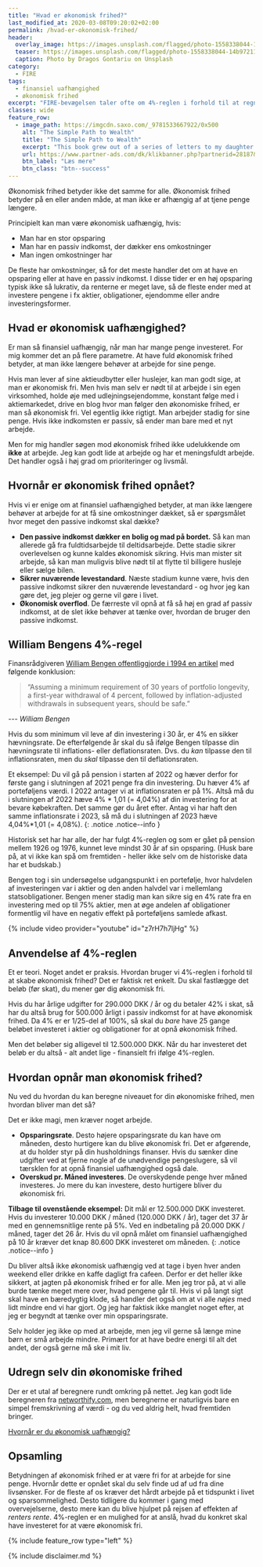 ```yaml
---
title: "Hvad er økonomisk frihed?"
last_modified_at: 2020-03-08T09:20:02+02:00
permalink: /hvad-er-okonomisk-frihed/
header:
  overlay_image: https://images.unsplash.com/flagged/photo-1558338044-14b972111f16?ixlib=rb-1.2.1&ixid=eyJhcHBfaWQiOjEyMDd9&auto=format&fit=crop&w=1500&q=80
  teaser: https://images.unsplash.com/flagged/photo-1558338044-14b972111f16?ixlib=rb-1.2.1&ixid=eyJhcHBfaWQiOjEyMDd9&auto=format&fit=crop&w=400&q=80
  caption: Photo by Dragos Gontariu on Unsplash
category:
  - FIRE
tags:
  - finansiel uafhængighed
  - økonomisk frihed
excerpt: "FIRE-bevægelsen taler ofte om 4%-reglen i forhold til at regne ud, hvornår man er økonomisk uafhængig og har opnået finansiel frihed."
classes: wide
feature_row:
  - image_path: https://imgcdn.saxo.com/_9781533667922/0x500
    alt: "The Simple Path to Wealth"
    title: "The Simple Path to Wealth"
    excerpt: "This book grew out of a series of letters to my daughter concerning various things-mostly about money and investing-she was not yet quite ready to hear. Since money is the single most powerful tool we have for navigating this complex world we've created, understanding it is critical."
    url: https://www.partner-ads.com/dk/klikbanner.php?partnerid=28187&bannerid=43264&htmlurl=https://www.saxo.com/dk/the-simple-path-to-wealth_j-l-collins_paperback_9781533667922
    btn_label: "Læs mere"
    btn_class: "btn--success"
---
```


Økonomisk frihed betyder ikke det samme for alle. Økonomisk frihed betyder på en eller anden måde, at man ikke er afhængig af at tjene penge længere. 

Principielt kan man være økonomisk uafhængig, hvis: 

- Man har en stor opsparing
- Man har en passiv indkomst, der dækker ens omkostninger
- Man ingen omkostninger har

De fleste har omkostninger, så for det meste handler det om at have en opsparing eller at have en passiv indkomst. I disse tider er en høj opsparing typisk ikke så lukrativ, da renterne er meget lave, så de fleste ender med at investere pengene i fx aktier, obligationer, ejendomme eller andre investeringsformer.

## Hvad er økonomisk uafhængighed?

Er man så finansiel uafhængig, når man har mange penge investeret. For mig kommer det an på flere parametre. At have fuld økonomisk frihed betyder, at man ikke længere behøver at arbejde for sine penge.

Hvis man lever af sine aktieudbytter eller huslejer, kan man godt sige, at man er økonomisk fri. Men hvis man selv er nødt til at arbejde i sin egen virksomhed, holde øje med udlejningsejendomme, konstant følge med i aktiemarkedet, drive en blog hvor man følger den økonomiske frihed, er man så økonomisk fri. Vel egentlig ikke rigtigt. Man arbejder stadig for sine penge. Hvis ikke indkomsten er passiv, så ender man bare med et nyt arbejde. 

Men for mig handler søgen mod økonomisk frihed ikke udelukkende om **ikke** at arbejde. Jeg kan godt lide at arbejde og har et meningsfuldt arbejde. Det handler også i høj grad om prioriteringer og livsmål.

## Hvornår er økonomisk frihed opnået?

Hvis vi er enige om at finansiel uafhængighed betyder, at man ikke længere behøver at arbejde for at få sine omkostninger dækket, så er spørgsmålet hvor meget den passive indkomst skal dække?

- **Den passive indkomst dækker en bolig og mad på bordet.** Så kan man allerede gå fra fuldtidsarbejde til deltidsarbejde. Dette stadie sikrer overlevelsen og kunne kaldes økonomisk sikring. Hvis man mister sit arbejde, så kan man muligvis blive nødt til at flytte til billigere husleje eller sælge bilen. 
- **Sikrer nuværende levestandard**. Næste stadium kunne være, hvis den passive indkomst sikrer den nuværende levestandard - og hvor jeg kan gøre det, jeg plejer og gerne vil gøre i livet.
- **Økonomisk overflod**. De færreste vil opnå at få så høj en grad af passiv indkomst, at de slet ikke behøver at tænke over, hvordan de bruger den passive indkomst.

## William Bengens 4%-regel

Finansrådgiveren [William Bengen offentliggjorde i 1994 en artikel](http://www.retailinvestor.org/pdf/Bengen1.pdf) med følgende konklusion:

> “Assuming a minimum requirement of 30 years of portfolio longevity, a first-year withdrawal of 4 percent, followed by inflation-adjusted withdrawals in subsequent years, should be safe.”

--- <cite>William Bengen</cite>

Hvis du som minimum vil leve af din investering i 30 år, er 4% en sikker hævningsrate. De efterfølgende år skal du så ifølge Bengen tilpasse din hævningsrate til inflations- eller deflationsraten. Dvs. du _kan_ tilpasse den til inflationsraten, men du _skal_ tilpasse den til deflationsraten.

Et eksempel: Du vil gå på pension i starten af 2022 og hæver derfor for første gang i slutningen af 2021 penge fra din investering. Du hæver 4% af porteføljens værdi. I 2022 antager vi at inflationsraten er på 1%. Altså må du i slutningen af 2022 hæve 4% * 1,01 (= 4,04%) af din investering for at bevare købekraften. Det samme gør du året efter. Antag vi har haft den samme inflationsrate i 2023, så må du i slutningen af 2023 hæve 4,04%*1,01 (= 4,08%).
{: .notice .notice--info }

Historisk set har har alle, der har fulgt 4%-reglen og som er gået på pension mellem 1926 og 1976, kunnet leve mindst 30 år af sin opsparing. (Husk bare på, at vi ikke kan spå om fremtiden - heller ikke selv om de historiske data har et budskab.)

Bengen tog i sin undersøgelse udgangspunkt i en portefølje, hvor halvdelen af investeringen var i aktier og den anden halvdel var i mellemlang statsobligationer. Bengen mener stadig man kan sikre sig en 4% rate fra en investering med op til 75% aktier, men at øge andelen af obligationer formentlig vil have en negativ effekt på porteføljens samlede afkast.

{% include video provider="youtube" id="z7rH7h7ljHg" %}

## Anvendelse af 4%-reglen

Et er teori. Noget andet er praksis. Hvordan bruger vi 4%-reglen i forhold til at skabe økonomisk frihed? Det er faktisk ret enkelt. Du skal fastlægge det beløb (før skat), du mener gør dig økonomisk fri.

Hvis du har årlige udgifter for 290.000 DKK / år og du betaler 42% i skat, så har du altså brug for 500.000 årligt i passiv indkomst for at have økonomisk frihed. Da 4% er er 1/25-del af 100%, så skal du _bare_ have 25 gange beløbet investeret i aktier og obligationer for at opnå økonomisk frihed.

Men det beløber sig alligevel til 12.500.000 DKK. Når du har investeret det beløb er du altså - alt andet lige - finansielt fri ifølge 4%-reglen. 

## Hvordan opnår man økonomisk frihed?

Nu ved du hvordan du kan beregne niveauet for din økonomiske frihed, men hvordan bliver man det så?

Det er ikke magi, men kræver noget arbejde.

- **Opsparingsrate**. Desto højere opsparingsrate du kan have om måneden, desto hurtigere kan du blive økonomisk fri. Det er afgørende, at du holder styr på din husholdnings finanser. Hvis du sænker dine udgifter ved at fjerne nogle af de unødvendige pengeslugere, så vil tærsklen for at opnå finansiel uafhængighed også dale.
- **Overskud pr. Måned investeres**. De overskydende penge hver måned investeres. Jo mere du kan investere, desto hurtigere bliver du økonomisk fri.

**Tilbage til ovenstående eksempel:** Dit mål er 12.500.000 DKK investeret. Hvis du investerer 10.000 DKK / måned (120.000 DKK / år), tager det 37 år med en gennemsnitlige rente på 5%. Ved en indbetaling på 20.000 DKK / måned, tager det 26 år. Hvis du vil opnå målet om finansiel uafhængighed på 10 år kræver det knap 80.600 DKK investeret om måneden.
{: .notice .notice--info }

Du bliver altså ikke økonomisk uafhængig ved at tage i byen hver anden weekend eller drikke en kaffe dagligt fra cafeen. Derfor er det heller ikke sikkert, at jagten på økonomisk frihed er for alle. Men jeg tror på, at vi alle burde tænke meget mere over, hvad pengene går til. Hvis vi på langt sigt skal have en bæredygtig klode, så handler det også om at vi alle _nøjes_ med lidt mindre end vi har gjort. Og jeg har faktisk ikke manglet noget efter, at jeg er begyndt at tænke over min opsparingsrate. 

Selv holder jeg ikke op med at arbejde, men jeg vil gerne så længe mine børn er små arbejde mindre. Primært for at have bedre energi til alt det andet, der også gerne må ske i mit liv.

## Udregn selv din økonomiske frihed

Der er et utal af beregnere rundt omkring på nettet. Jeg kan godt lide beregneren fra [networthify.com](https://networthify.com/calculator/earlyretirement?income=600000&initialBalance=2000000&expenses=300000&annualPct=5&withdrawalRate=4), men beregnerne er naturligvis bare en simpel fremskrivning af værdi - og du ved aldrig helt, hvad fremtiden bringer.

[Hvornår er du økonomisk uafhængig?](https://networthify.com/calculator/earlyretirement?income=600000&initialBalance=2000000&expenses=300000&annualPct=5&withdrawalRate=4)

## Opsamling

Betydningen af økonomisk frihed er at være fri for at arbejde for sine penge. Hvornår dette er opnået skal du selv finde ud af ud fra dine livsønsker. For de fleste af os kræver det hårdt arbejde på et tidspunkt i livet og sparsommelighed. Desto tidligere du kommer i gang med overvejelserne, desto mere kan du blive hjulpet på rejsen af effekten af _renters rente_. 4%-reglen er en mulighed for at anslå, hvad du konkret skal have investeret for at være økonomisk fri.

{% include feature_row type="left" %}

{% include disclaimer.md %}
